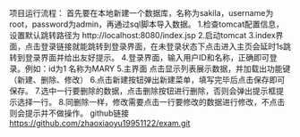 项目运行流程：
首先要在本地新建一个数据库，名称为sakila，username为root，password为admin，再通过sql脚本导入数据。
1.检查tomcat配置信息，设置默认跳转路径为 http://localhost:8080/index.jsp
2.启动tomcat
3.index界面，点击登录链接就能跳转到登录界面，在未登录状态下点击进入主页会延时1s跳转到登录界面并给出友好提示。
4.登录界面，输入用户ID和名称，正确即可登录。例如：id为1 名称为MARY
5.主界面 点击显示列表展示数据，并加载出功能键（新建、删除、修改）
6.点击新建按钮弹出新建菜单，填写完毕后点击保存即可保存。
7.选中一行要删除的数据，点击删除按钮进行删除，否则会弹出提示框提示选择一行。
8.同删除一样，修改需要点击一行要修改的数据进行修改，不点击则会提示并不做操作。
github链接 https://github.com/zhaoxiaoyu19951122/exam.git
